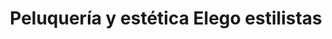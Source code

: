 ---
title: "Peluquería y estética Elego estilistas"
url: /illescas/peluqueria-y-estetica-elego-estilistas/
shop: peluquería
---